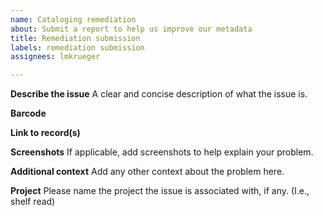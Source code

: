 ```yaml
---
name: Cataloging remediation
about: Submit a report to help us improve our metadata
title: Remediation submission
labels: remediation submission
assignees: lmkrueger

---
```


**Describe the issue**
A clear and concise description of what the issue is.

**Barcode**

**Link to record(s)**

**Screenshots**
If applicable, add screenshots to help explain your problem.

**Additional context**
Add any other context about the problem here.

**Project**
Please name the project the issue is associated with, if any. (I.e., shelf read)
